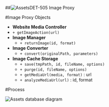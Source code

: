 ##![Assets](https://raw.github.com/massiveart/sulu-docs/master/system-requirements/images/assets.png)DET-505 Image Proxy

#Image Proxy Objects

 - **Website Media Controller**
  - `+ getImageAction(url)`
 - **Image Manager**
   - `+ returnImage(id, format)`
 - **Image Converter**
   - `+ convert(originalPath, parameters)`
 - **Image Cache Storage**
   - `+ save(tmpPath, id, fileName, options)`
   - `+ purge(id, fileName, options)`
   - `+ getMediaUrl(media, format)` : url
   - `+ analyzeMediaUrl(url)` : id, format

#Process

![Assets database diagram](https://raw.github.com/massiveart/sulu-docs/master/detail-specification/images/diagrams/ImageProxy.png)
